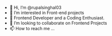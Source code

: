 - 👋 Hi, I’m @rupalsinghal03
- 👀 I’m interested in Front-end projects
- 🌱 Frontend Developer and a Coding Enthusiast.
- 💞️ I’m looking to collaborate on Frontend Projects
- 📫 How to reach me ...

<!---
rupalsinghal03/rupalsinghal03 is a ✨ special ✨ repository because its `README.md` (this file) appears on your GitHub profile.
You can click the Preview link to take a look at your changes.
--->
